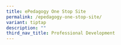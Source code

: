 ```yaml
---
title: ePedagogy One Stop Site
permalink: /epedagogy-one-stop-site/
variant: tiptap
description: ""
third_nav_title: Professional Development
---
```

